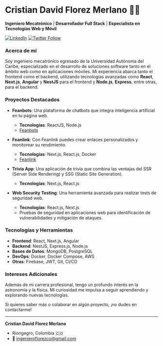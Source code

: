 # Cristian David Florez Merlano 👨‍💻

**Ingeniero Mecatrónico** | **Desarrollador Full Stack** | **Especialista en Tecnologías Web y Móvil**

[![LinkedIn](https://img.shields.io/badge/LinkedIn-Cristian%20Florez-blue)](https://www.linkedin.com/in/cristian-david-florez-merlano-423594211/)
[![Twitter Follow](https://img.shields.io/twitter/follow/devflorez?style=social)](https://twitter.com/devflorez)

### Acerca de mí

Soy ingeniero mecatrónico egresado de la Universidad Autónoma del Caribe, especializado en el desarrollo de soluciones software tanto en el ámbito web como en aplicaciones móviles. Mi experiencia abarca tanto el frontend como el backend, utilizando tecnologías avanzadas como **React**, **Next.js**, **Angular** y **NestJS** para el frontend y **Node.js**, **Express**, entre otras, para el backend.

### Proyectos Destacados

- **Feanbots**: Una plataforma de chatbots que integra inteligencia artificial en tu página web.
  - **Tecnologías**: ReactJS, Node.js
  - [Feanbots](https://www.feanbots.com)

- **Feanlink**: Con Feanlink puedes crear enlaces personalizados y monitorear su rendimiento.
  - **Tecnologías**: Next.js, React.js, Docker
  - [Feanlink](https://www.feanlink.com)

- **Trivia App**: Una aplicación de trivia que combina las ventajas del SSR (Server Side Rendering) y SSG (Static Site Generation).
  - **Tecnologías**: Next.js, React.js

- **Web Security Testing**: Una herramienta avanzada para realizar tests de seguridad web.
  - **Tecnologías**: React.js, Next.js
  - Pruebas de seguridad en aplicaciones web para identificación de vulnerabilidades y mitigación de ataques.

### Tecnologías y Herramientas

- **Frontend**: React, Next.js, Angular
- **Backend**: NestJS, Express.js, Node.js
- **Bases de Datos**: MongoDB, PostgreSQL
- **DevOps**: Docker, Docker Compose, AWS
- **Otras**: Firebase, JWT, Git, CI/CD

### Intereses Adicionales

Además de mi carrera profesional, tengo un profundo interés en la astronomía y la física. Mi curiosidad me impulsa a seguir aprendiendo y explorando nuevas tecnologías.

Si quieres saber más o colaborar en algún proyecto, ¡no dudes en contactarme!

---
**Cristian David Florez Merlano**

- Riongegro, Colombia 🇨🇴
- 📧 ingenieroflorezco@gmail.com

